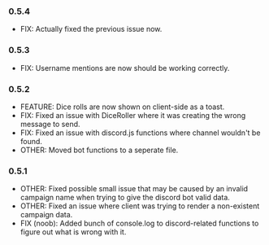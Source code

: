 ### 0.5.4

-   FIX: Actually fixed the previous issue now.

### 0.5.3

-   FIX: Username mentions are now should be working correctly.

### 0.5.2

-   FEATURE: Dice rolls are now shown on client-side as a toast.
-   FIX: Fixed an issue with DiceRoller where it was creating the wrong message to send.
-   FIX: Fixed an issue with discord.js functions where channel wouldn't be found.
-   OTHER: Moved bot functions to a seperate file.

### 0.5.1

-   OTHER: Fixed possible small issue that may be caused by an invalid campaign name when trying to give the discord bot valid data.
-   OTHER: Fixed an issue where client was trying to render a non-existent campaign data.
-   FIX (noob): Added bunch of console.log to discord-related functions to figure out what is wrong with it.
